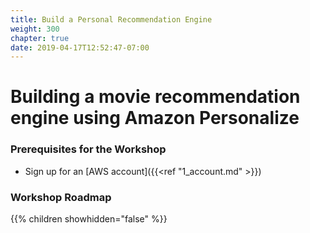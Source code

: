 ```yaml
---
title: Build a Personal Recommendation Engine
weight: 300
chapter: true
date: 2019-04-17T12:52:47-07:00
---
```


# Building a movie recommendation engine using Amazon Personalize

### Prerequisites for the Workshop
* Sign up for an [AWS account]({{<ref "1_account.md" >}})

### Workshop Roadmap
{{% children showhidden="false" %}}